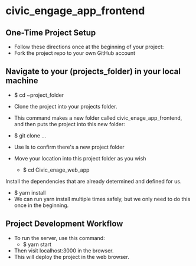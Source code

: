 # civic_engage_app_frontend

## One-Time Project Setup
- Follow these directions once at the beginning of your project:
- Fork the project repo to your own GitHub account


## Navigate to your (projects_folder) in your local machine 
- $ cd ~project_folder
- Clone the project into your projects folder. 
- This command makes a new folder called civic_enage_app_frontend, and then puts the project into this new folder:

- $ git clone ... 

- Use ls to confirm there's a new project folder
- Move your location into this project folder as you wish
  - $ cd Civic_enage_web_app
  
Install the dependencies that are already determined and defined for us.
- $ yarn install
- We can run yarn install multiple times safely, but we only need to do this once in the beginning.


## Project Development Workflow
- To run the server, use this command:
  - $ yarn start
- Then visit localhost:3000 in the browser.
- This will deploy the project in the web browser. 





